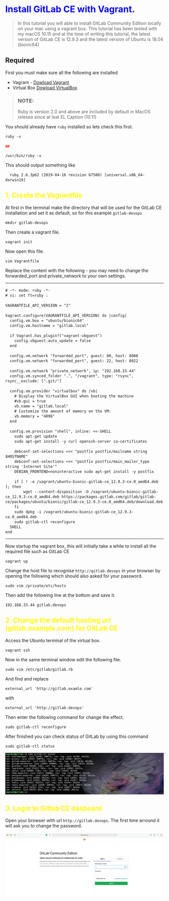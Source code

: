 # <span style="color:blue">**Install GitLab CE with Vagrant.**</span>

> In this tutorial you will able to install GitLab Community Edition locally on your mac using a vagrant box. This tutorial has been tested with my macOS 10.15 and at the time of writing this tutorial, the latest version of GitLab CE is 12.9.3 and the latest version of Ubuntu is 18.04 (bionic64)

## Required

First you must make sure all the following are installed


- Vagrant - [Dowload Vagrant](https://www.vagrantup.com/downloads) 
- Virtual Box [Dowload VirtualBox](https://www.virtualbox.org/wiki/Downloads)

> ### NOTE:
> Ruby is version 2.0 and above are included by default in MacOS relesea since at leat EL Caption (10.11)

You should already have `ruby` installed so lets check this first.

```
ruby -v
```
<span style="color:red">**or**</span>
```
/usr/bin/ruby -v
```
This should output something like
```
  ruby 2.6.3p62 (2019-04-16 revision 67580) [universal.x86_64-darwin19]
```

## <span style="color:yellow"> 1. Create the Vagrantfile</span>

At first in the terminal make the directory that will be used for the GitLab CE installation and set it as default, so for this example `gitlab-devops`

```
mkdir gitlab-devops
```
Then create a vagrant file.
```
vagrant init
```
Now open this file.
```
vim Vagrantfile
```
Replace the content with the following - you may need to change the forwarded_port and private_network to your own settings.

-------------------------------------------------------------
```
# -*- mode: ruby -*-
# vi: set ft=ruby :

VAGRANTFILE_API_VERSION = "2"

Vagrant.configure(VAGRANTFILE_API_VERSION) do |config|
  config.vm.box = "ubuntu/bionic64"
  config.vm.hostname = "gitlab.local"

  if Vagrant.has_plugin?("vagrant-vbguest")
    config.vbguest.auto_update = false
  end

  config.vm.network "forwarded_port", guest: 80, host: 8080
  config.vm.network "forwarded_port", guest: 22, host: 8022

  config.vm.network "private_network", ip: "192.168.33.44"
  config.vm.synced_folder ".", "/vagrant", type: "rsync", rsync__exclude: [".git/"]

  config.vm.provider "virtualbox" do |vb|
    # Display the VirtualBox GUI when booting the machine
    #vb.gui = true
    vb.name = "gitlab.local"
    # Customize the amount of memory on the VM:
    vb.memory = "4096"
  end

  config.vm.provision "shell", inline: <<-SHELL
    sudo apt-get update
    sudo apt-get install -y curl openssh-server ca-certificates

    debconf-set-selections <<< "postfix postfix/mailname string $HOSTNAME"
    debconf-set-selections <<< "postfix postfix/main_mailer_type string 'Internet Site'"
    DEBIAN_FRONTEND=noninteractive sudo apt-get install -y postfix

    if [ ! -e /vagrant/ubuntu-bionic-gitlab-ce_12.9.3-ce.0_amd64.deb ]; then
        wget --content-disposition -O /vagrant/ubuntu-bionic-gitlab-ce_12.9.3-ce.0_amd64.deb https://packages.gitlab.com/gitlab/gitlab-ce/packages/ubuntu/bionic/gitlab-ce_12.9.3-ce.0_amd64.deb/download.deb
    fi
    sudo dpkg -i /vagrant/ubuntu-bionic-gitlab-ce_12.9.3-ce.0_amd64.deb
    sudo gitlab-ctl reconfigure
  SHELL
end
```
-------------------------------------------------------------
Now startup the vagrant box, this will initially take a while to install all the required file such as GitLab CE
```
vagrant up 
```
Change the host file to recognise `http://gitlab.devops` in your browser by opening the following which should also asked for your password.
```
sudo vim /private/etc/hosts
```
Then add the following line at the bottom and save it.
```
192.168.33.44 gitlab.devops
```

## <span style="color:yellow"> 2. Change the default hosting url (gitlab.example.com) for GitLab CE</span>

Access the Ubuntu terminal of the virtual box.
```
vagrant ssh
```
Now in the same terminal window edit the following file.
```
sudo vim /etc/gitlab/gitlab.rb
```
And find and replace
```
external_url 'http://gitlab.examle.com'
```
with
```
external_url 'http://gitlab.devops'
```
Then enter the following command for change the effect.
```
sudo gitlab-ctl reconfigure
```
After finished you can check status of GitLab by using this command
```
sudo gitlab-ctl status
```
![gitlab-status](images/gitlab-status.png)

## <span style="color:yellow"> 3. Login to Gitlab CE dasboard</span>

Open your browser with url `http://gitlab.devops`. The first time arround it will ask you to change the password.

![gitlab-login](images/web-gitlab.png) 
